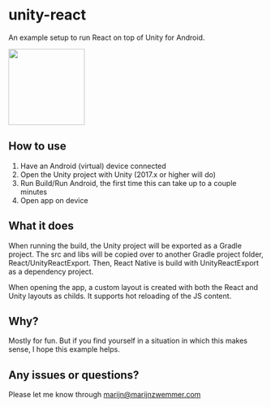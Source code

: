 # unity-react
An example setup to run React on top of Unity for Android.

<img src="https://media.giphy.com/media/l0HUokdABHHFv5mMw/giphy.gif" width="150" />

## How to use
1. Have an Android (virtual) device connected
2. Open the Unity project with Unity (2017.x or higher will do)
3. Run Build/Run Android, the first time this can take up to a couple minutes
4. Open app on device

## What it does
When running the build, the Unity project will be exported as a Gradle project. The src and libs will be copied over to another Gradle project folder, React/UnityReactExport. Then, React Native is build with UnityReactExport as a dependency project.

When opening the app, a custom layout is created with both the React and Unity layouts as childs. It supports hot reloading of the JS content.

## Why?
Mostly for fun. But if you find yourself in a situation in which this makes sense, I hope this example helps.

## Any issues or questions? 
Please let me know through marijn@marijnzwemmer.com
